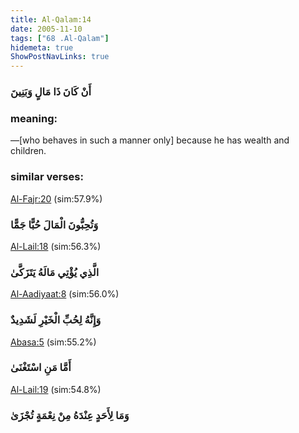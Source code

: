 ```yaml
---
title: Al-Qalam:14
date: 2005-11-10
tags: ["68 .Al-Qalam"]
hidemeta: true 
ShowPostNavLinks: true 
---
```

### أَنْ كَانَ ذَا مَالٍ وَبَنِينَ
### meaning: 
—[who behaves in such a manner only] because he has wealth and children.
### similar verses: 

[Al-Fajr:20](/89/20) (sim:57.9%)

### وَتُحِبُّونَ الْمَالَ حُبًّا جَمًّا

[Al-Lail:18](/92/18) (sim:56.3%)

### الَّذِي يُؤْتِي مَالَهُ يَتَزَكَّىٰ

[Al-Aadiyaat:8](/100/8) (sim:56.0%)

### وَإِنَّهُ لِحُبِّ الْخَيْرِ لَشَدِيدٌ

[Abasa:5](/80/5) (sim:55.2%)

### أَمَّا مَنِ اسْتَغْنَىٰ

[Al-Lail:19](/92/19) (sim:54.8%)

### وَمَا لِأَحَدٍ عِنْدَهُ مِنْ نِعْمَةٍ تُجْزَىٰ
